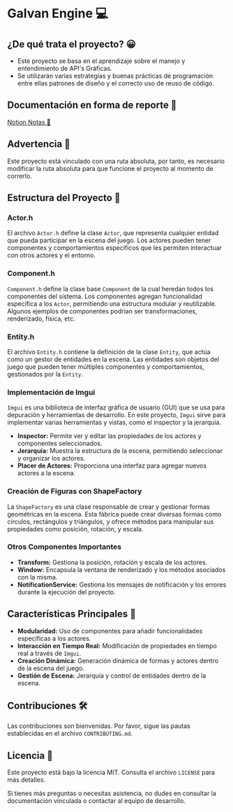 # Galvan Engine 💻

## ¿De qué trata el proyecto? 😀

- Este proyecto se basa en el aprendizaje sobre el manejo y entendimiento de API's Gráficas.
- Se utilizarán varias estrategias y buenas prácticas de programación entre ellas patrones de diseño y el correcto uso de reuso de código.

## Documentación en forma de reporte 🍎

[Notion Notas 📄](https://jeasdeveloper.notion.site/Graficas-computacionales-3D-51cc6e7dcbb74f95b804307b9c2b6a26?pvs=25)

## Advertencia 🚨

Este proyecto está vinculado con una ruta absoluta, por tanto, es necesario modificar la ruta absoluta para que funcione el proyecto al momento de correrlo.

## Estructura del Proyecto 📁

### Actor.h

El archivo `Actor.h` define la clase `Actor`, que representa cualquier entidad que pueda participar en la escena del juego. Los actores pueden tener componentes y comportamientos específicos que les permiten interactuar con otros actores y el entorno.

### Component.h

`Component.h` define la clase base `Component` de la cual heredan todos los componentes del sistema. Los componentes agregan funcionalidad específica a los `Actor`, permitiendo una estructura modular y reutilizable. Algunos ejemplos de componentes podrían ser transformaciones, renderizado, física, etc.

### Entity.h

El archivo `Entity.h` contiene la definición de la clase `Entity`, que actúa como un gestor de entidades en la escena. Las entidades son objetos del juego que pueden tener múltiples componentes y comportamientos, gestionados por la `Entity`.

### Implementación de Imgui

`Imgui` es una biblioteca de interfaz gráfica de usuario (GUI) que se usa para depuración y herramientas de desarrollo. En este proyecto, `Imgui` sirve para implementar varias herramientas y vistas, como el inspector y la jerarquía.

- **Inspector:** Permite ver y editar las propiedades de los actores y componentes seleccionados.
- **Jerarquía:** Muestra la estructura de la escena, permitiendo seleccionar y organizar los actores.
- **Placer de Actores:** Proporciona una interfaz para agregar nuevos actores a la escena.

### Creación de Figuras con ShapeFactory

La `ShapeFactory` es una clase responsable de crear y gestionar formas geométricas en la escena. Esta fábrica puede crear diversas formas como círculos, rectángulos y triángulos, y ofrece métodos para manipular sus propiedades como posición, rotación, y escala.

### Otros Componentes Importantes

- **Transform:** Gestiona la posición, rotación y escala de los actores.
- **Window:** Encapsula la ventana de renderizado y los métodos asociados con la misma.
- **NotificationService:** Gestiona los mensajes de notificación y los errores durante la ejecución del proyecto.

## Características Principales 🌟

- **Modularidad:** Uso de componentes para añadir funcionalidades específicas a los actores.
- **Interacción en Tiempo Real:** Modificación de propiedades en tiempo real a través de `Imgui`.
- **Creación Dinámica:** Generación dinámica de formas y actores dentro de la escena del juego.
- **Gestión de Escena:** Jerarquía y control de entidades dentro de la escena.

## Contribuciones 🛠️

Las contribuciones son bienvenidas. Por favor, sigue las pautas establecidas en el archivo `CONTRIBUTING.md`.

## Licencia 📜

Este proyecto está bajo la licencia MIT. Consulta el archivo `LICENSE` para más detalles.

Si tienes más preguntas o necesitas asistencia, no dudes en consultar la documentación vinculada o contactar al equipo de desarrollo.
